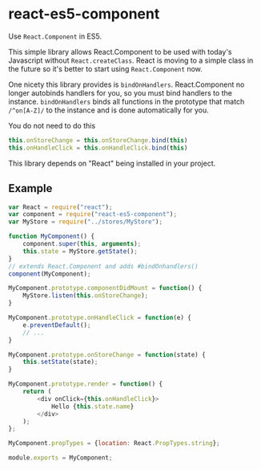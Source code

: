 # react-es5-component

Use `React.Component` in ES5.

This simple library allows React.Component to be used with today's
Javascript without `React.createClass`. React is moving to a simple
class in the future so it's better to start using `React.Component` now.

One nicety this library provides is `bindOnHandlers`. React.Component
no longer autobinds handlers for you, so you must bind handlers to the
instance. `bindOnHandlers` binds all functions in the prototype
that match `/^on[A-Z]/` to the instance and is done automatically for you.

You do not need to do this

```js
this.onStoreChange = this.onStoreChange.bind(this)
this.onHandleClick = this.onHandleClick.bind(this)
```

This library depends on "React" being installed in your project.

## Example

```js
var React = require("react");
var component = require("react-es5-component");
var MyStore = require("../stores/MyStore");

function MyComponent() {
    component.super(this, arguments);
    this.state = MyStore.getState();
}
// extends React.Component and adds #bindOnhandlers()
component(MyComponent);

MyComponent.prototype.componentDidMount = function() {
    MyStore.listen(this.onStoreChange);
}

MyComponent.prototype.onHandleClick = function(e) {
    e.preventDefault();
    // ...
}

MyComponent.prototype.onStoreChange = function(state) {
    this.setState(state);
}

MyComponent.prototype.render = function() {
    return (
        <div onClick={this.onHandleClick}>
            Hello {this.state.name}
        </div>
    );
};

MyComponent.propTypes = {location: React.PropTypes.string};

module.exports = MyComponent;
```
